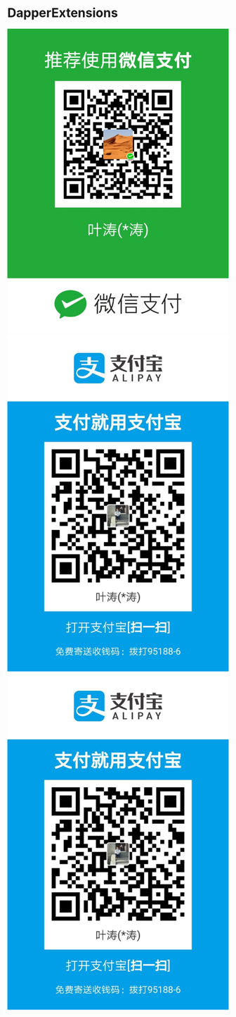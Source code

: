 # DapperExtensions
![Image](https://github.com/znyet/img/blob/master/wx.jpg?raw=true)
![Image](https://github.com/znyet/img/blob/master/zfb.jpg?raw=true)
<img src="https://github.com/znyet/img/blob/master/zfb.jpg?raw=true" />
